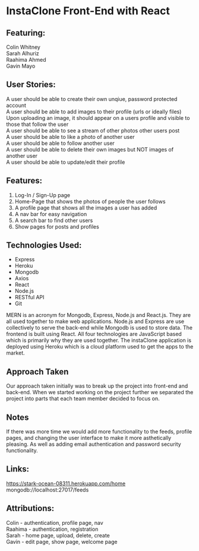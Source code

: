 # InstaClone Front-End with React

## Featuring: <br/>
Colin Whitney <br/>
Sarah Alhuriz <br/>
Raahima Ahmed <br/>
Gavin Mayo <br/>

## User Stories: <br/>
A user should be able to create their own unqiue, password protected account <br/>
A user should be able to add images to their profile (urls or ideally files) <br/>
Upon uploading an image, it should appear on a users profile and visible to those that follow the user <br/>
A user should be able to see a stream of other photos other users post <br/>
A user should be able to like a photo of another user <br/>
A user should be able to follow another user <br/>
A user should be able to delete their own images but NOT images of another user <br/>
A user should be able to update/edit their profile <br/>

## Features: <br/>
1. Log-In / Sign-Up page <br/>
2. Home-Page that shows the photos of people the user follows <br/>
3. A profile page that shows all the images a user has added <br/>
4. A nav bar for easy navigation <br/>
5. A search bar to find other users <br/>
6. Show pages for posts and profiles <br/>


## Technologies Used: <br>
- Express
- Heroku
- Mongodb
- Axios 
- React
- Node.js 
- RESTful API
- Git

MERN is an acronym for Mongodb, Express, Node.js and React.js. They are all used together to make web applications. Node.js and Express are use collectively to serve the back-end while Mongodb is used to store data. The frontend is built using React. All four technologies are JavaScript based which is primarily why they are used together. The instaClone application is deployed using Heroku which is a cloud platform used to get the apps to the market. 

## Approach Taken
Our approach taken initially was to break up the project into front-end and back-end. When we started working on the project further we separated the project into parts that each team member decided to focus on. 

## Notes 
If there was more time we would add more functionality to the feeds, profile pages, and changing the user interface to make it more asthetically pleasing. As well as adding email authentication and password security functionality. 

## Links: 
https://stark-ocean-08311.herokuapp.com/home
mongodb://localhost:27017/feeds

## Attributions:
Colin - authentication, profile page, nav <br/>
Raahima - authentication, registration <br/>
Sarah - home page, upload, delete, create <br/>
Gavin - edit page, show page, welcome page <br/>


